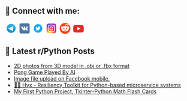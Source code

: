 ## 🔎 Connect with me:
[<img src="https://github.com/bullbesh/bullbesh/blob/main/images/Telegram.png" width="32" height="32" />](https://t.me/bullbesh)
[<img src="https://github.com/bullbesh/bullbesh/blob/main/images/VK.png" width="32" height="32" />](https://vk.com/bullbesh)
[<img src="https://github.com/bullbesh/bullbesh/blob/main/images/Twitter.png" width="32" height="32" />](https://twitter.com/bullbesh1)
[<img src="https://github.com/bullbesh/bullbesh/blob/main/images/Instagram.png" width="32" height="32" />](https://www.instagram.com/bullbesh)
[<img src="https://github.com/bullbesh/bullbesh/blob/main/images/Reddit.png" width="32" height="32" />](https://www.reddit.com/user/bullbesh)
[<img src="https://github.com/bullbesh/bullbesh/blob/main/images/YouTube.png" width="32" height="32" />](https://www.youtube.com/channel/UCtfjRs6uzgq5mfm8S06WTcg)

## 📕 Latest r/Python Posts
<!-- BLOG-POST-LIST:START -->
- [2D photos from 3D model in .obj or .fbx format](https://www.reddit.com/r/Python/comments/115unie/2d_photos_from_3d_model_in_obj_or_fbx_format/)
- [Pong Game Played By AI](https://www.reddit.com/r/Python/comments/115ueyv/pong_game_played_by_ai/)
- [Image file upload on Facebook mobile.](https://www.reddit.com/r/Python/comments/115trwi/image_file_upload_on_facebook_mobile/)
- [🧘‍♀️ Hyx - Resiliency Toolkit for Python-based microservice systems](https://www.reddit.com/r/Python/comments/115toaj/hyx_resiliency_toolkit_for_pythonbased/)
- [My First Python Project, Tkinter-Python Math Flash Cards](https://www.reddit.com/r/Python/comments/115sphs/my_first_python_project_tkinterpython_math_flash/)
<!-- BLOG-POST-LIST:END -->
